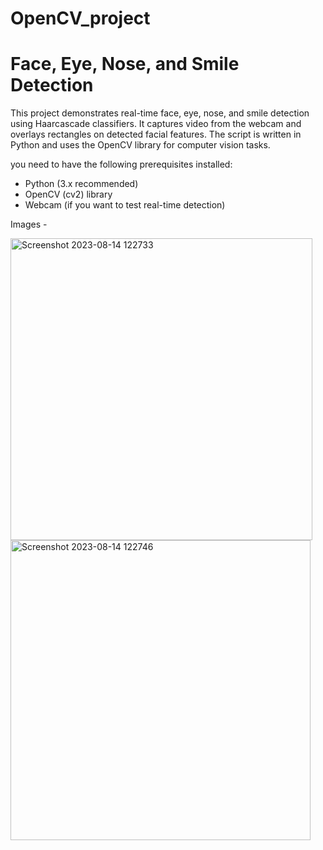 # OpenCV_project
# Face, Eye, Nose, and Smile Detection

This project demonstrates real-time face, eye, nose, and smile detection using Haarcascade classifiers. 
It captures video from the webcam and overlays rectangles on detected facial features. 
The script is written in Python and uses the OpenCV library for computer vision tasks.

you need to have the following prerequisites installed:

- Python (3.x recommended)
- OpenCV (cv2) library
- Webcam (if you want to test real-time detection)

Images -

<img width="483" alt="Screenshot 2023-08-14 122733" src="https://github.com/gitpp8080/OpenCV_project/assets/128542454/e4aec282-9401-4f03-a9fc-123a147cacce">
<img width="480" alt="Screenshot 2023-08-14 122746" src="https://github.com/gitpp8080/OpenCV_project/assets/128542454/e08107f3-16c1-40d2-90bf-b34355fdce16">
